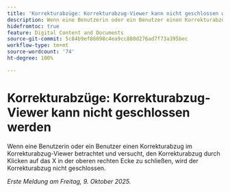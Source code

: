 ```yaml
---
title: 'Korrekturabzüge: Korrekturabzug-Viewer kann nicht geschlossen werden'
description: Wenn eine Benutzerin oder ein Benutzer einen Korrekturabzug im Korrekturabzug-Viewer betrachtet und versucht, den Korrekturabzug durch Klicken auf das X in der oberen rechten Ecke zu schließen, wird der Korrekturabzug nicht geschlossen.
hidefromtoc: true
feature: Digital Content and Documents
source-git-commit: 5c84b9ef86098c4ea9cc880d276ad7f73a395bec
workflow-type: tm+mt
source-wordcount: '74'
ht-degree: 100%

---
```



# Korrekturabzüge: Korrekturabzug-Viewer kann nicht geschlossen werden

Wenn eine Benutzerin oder ein Benutzer einen Korrekturabzug im Korrekturabzug-Viewer betrachtet und versucht, den Korrekturabzug durch Klicken auf das X in der oberen rechten Ecke zu schließen, wird der Korrekturabzug nicht geschlossen.

_Erste Meldung am Freitag, 9. Oktober 2025._

